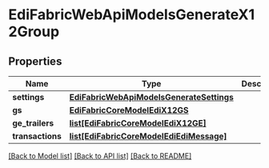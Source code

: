 # EdiFabricWebApiModelsGenerateX12Group

## Properties
Name | Type | Description | Notes
------------ | ------------- | ------------- | -------------
**settings** | [**EdiFabricWebApiModelsGenerateSettings**](EdiFabricWebApiModelsGenerateSettings.md) |  | [optional] 
**gs** | [**EdiFabricCoreModelEdiX12GS**](EdiFabricCoreModelEdiX12GS.md) |  | [optional] 
**ge_trailers** | [**list[EdiFabricCoreModelEdiX12GE]**](EdiFabricCoreModelEdiX12GE.md) |  | [optional] 
**transactions** | [**list[EdiFabricCoreModelEdiEdiMessage]**](EdiFabricCoreModelEdiEdiMessage.md) |  | [optional] 

[[Back to Model list]](../README.md#documentation-for-models) [[Back to API list]](../README.md#documentation-for-api-endpoints) [[Back to README]](../README.md)


